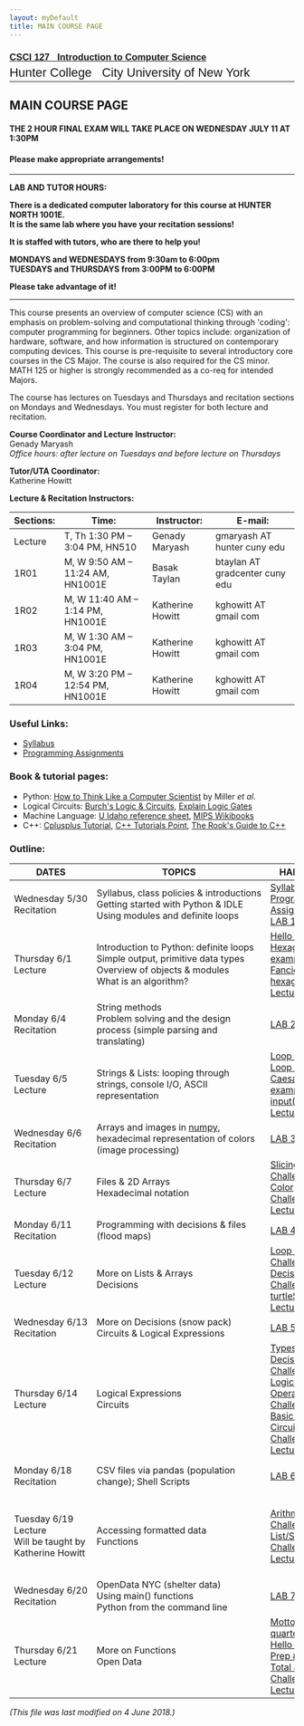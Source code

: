 ```yaml
---
layout: myDefault
title: MAIN COURSE PAGE
---
```


### [<span style="font-family:Arial">CSCI 127 &nbsp; Introduction to Computer Science</span>](../127_2018_summer.html)  
<span style="line-height:0.1; font-family:Arial; font-size:21.8px">Hunter College &nbsp; City University of New York</span>  

---  
  	
MAIN COURSE PAGE  
---  

#### THE 2 HOUR FINAL EXAM WILL TAKE PLACE ON WEDNESDAY JULY 11 AT 1:30PM
#### Please make appropriate arrangements!  
  
---  
  
**LAB AND TUTOR HOURS:**  

**There is a dedicated computer laboratory for this course at HUNTER NORTH 1001E.**  
**It is the same lab where you have your recitation sessions!**   

**It is staffed with tutors, who are there to help you!** 

**MONDAYS and WEDNESDAYS from 9:30am to 6:00pm**  
**TUESDAYS and THURSDAYS from 3:00PM to 6:00PM**  

**Please take advantage of it!**  

---
  
This course presents an overview of computer science (CS) with an emphasis on problem-solving and computational thinking through 'coding': computer programming for beginners. Other topics include: organization of hardware, software, and how information is structured on contemporary computing devices. This course is pre-requisite to several introductory core courses in the CS Major. The course is also required for the CS minor. MATH 125 or higher is strongly recommended as a co-req for intended Majors.

The course has lectures on Tuesdays and Thursdays and recitation sections on Mondays and Wednesdays. You must register for both lecture and recitation.

**Course Coordinator and Lecture Instructor:**  
Genady Maryash  
*Office hours: after lecture on Tuesdays and before lecture on Thursdays*

**Tutor/UTA Coordinator:**  
Katherine Howitt

**Lecture & Recitation Instructors:**

 Sections: |Time:|Instructor:|E-mail:
---|---|---|---
 Lecture | T, Th 1:30 PM – 3:04 PM, HN510 | Genady Maryash | gmaryash AT hunter cuny edu
 1R01 | M, W  9:50 AM – 11:24 AM, HN1001E | Basak Taylan | btaylan AT gradcenter cuny edu
 1R02 | M, W  11:40 AM – 1:14 PM, HN1001E | Katherine Howitt | kghowitt AT gmail com
 1R03 | M, W  1:30 AM – 3:04 PM, HN1001E | Katherine Howitt | kghowitt AT gmail com
 1R04 | M, W  3:20 PM – 12:54 PM, HN1001E | Katherine Howitt | kghowitt AT gmail com

### Useful Links:
*   [Syllabus](127/syllabus.html)
*   [Programming Assignments](127/assignments.html)

### Book & tutorial pages:
*   Python: [How to Think Like a Computer Scientist](https://interactivepython.org/runestone/static/thinkcspy/index.html) by Miller _et al_.
*   Logical Circuits: [Burch's Logic & Circuits](http://www.toves.org/books/logic/), [Explain Logic Gates](http://www.explainthatstuff.com/logicgates.html)
*   Machine Language: [U Idaho reference sheet](http://www.mrc.uidaho.edu/mrc/people/jff/digital/MIPSir.html), [MIPS Wikibooks](https://en.wikibooks.org/wiki/MIPS_Assembly/Instruction_Formats)
*   C++: [Cplusplus Tutorial](http://www.cplusplus.com/files/tutorial.pdf), [C++ Tutorials Point](https://www.tutorialspoint.com/cplusplus/index.htm), [The Rook's Guide to C++](https://rooksguide.files.wordpress.com/2013/12/rooks-guide-isbn-version.pdf)

### Outline:

 DATES | TOPICS | HANDOUTS | QUIZ / READING 
 --- | --- | --- | --- 
 Wednesday&nbsp;5/30 Recitation | Syllabus,&nbsp;class&nbsp;policies&nbsp;&&nbsp;introductions<br>Getting started with Python & IDLE<br>Using modules and definite loops | [Syllabus](127/syllabus.html) <br>[Programming Assignments](127/assignments.html) <br>[LAB 1](127/lab_01.html) | Academic Integrity 
 Thursday&nbsp;6/1 Lecture | Introduction to Python: definite loops <br>Simple output, primitive data types<br>Overview of objects & modules <br>What is an algorithm? | [Hello World](http://www.pythontutor.com/visualize.html#code=%23Name%3A%20%20Thomas%20Hunter%0A%23Date%3A%20%20September%201,%202017%0A%23This%20program%20prints%3A%20%20Hello,%20World!%0A%0Aprint%28%22Hello,%20World!%22%29&cumulative=false&curInstr=0&heapPrimitives=false&mode=display&origin=opt-frontend.js&py=3&rawInputLstJSON=%5B%5D&textReferences=false) <br>[Hexagon example](https://trinket.io/python/88a94dfc75) <br>[Fancier hexagon](https://trinket.io/python/a3bede6db8) <br>[Lecture Notes](127/127_01.pdf) | [Think&nbsp;CS&nbsp;Chapter&nbsp;1](http://interactivepython.org/runestone/static/thinkcspy/GeneralIntro/toctree.html) <br>[Think&nbsp;CS&nbsp;Chapter&nbsp;4](http://interactivepython.org/runestone/static/thinkcspy/PythonTurtle/toctree.html) 
 Monday&nbsp;6/4 Recitation | String methods <br>Problem solving and the design process (simple parsing and translating) | [LAB 2](127/lab_02.html) | [Loops & Turtles](127/quizzes.html#Q2) 
 Tuesday&nbsp;6/5 Lecture | Strings & Lists: looping through strings, console I/O, ASCII representation | [Loop Puzzle 1](http://pythontutor.com/visualize.html#code=%23Predict%20what%20will%20be%20printed%3A%0Afor%20i%20in%20range%284%29%3A%0A%20%20%20%20print%28'The%20world%20turned%20upside%20down'%29%0Afor%20j%20in%20%5B0,1,2,3,4,5%5D%3A%0A%20%20%20%20print%28j%29%20%20%20%0Afor%20count%20in%20range%286%29%3A%0A%20%20%20%20print%28count%29%0Afor%20color%20in%20%5B'red',%20'green',%20'blue'%5D%3A%0A%20%20%20%20print%28color%29%20%20%20%20%20%20%0Afor%20i%20in%20range%282%29%3A%0A%20%20%20%20for%20j%20in%20range%282%29%3A%0A%20%20%20%20%20%20%20%20print%28'Look%20around,'%29%0A%20%20%20%20print%28'How%20lucky%20we%20are%20to%20be%20alive!'%29&cumulative=false&heapPrimitives=false&mode=edit&origin=opt-frontend.js&py=3&rawInputLstJSON=%5B%5D&textReferences=false) <br>[Loop Puzzles 2](http://pythontutor.com/visualize.html#code=%23Predict%20what%20will%20be%20printed%3A%0A%0Afor%20num%20in%20%5B2,4,6,8,10%5D%3A%0A%20%20%20%20print%28num%29%0A%20%20%20%20%0Asum%20%3D%200%0Afor%20x%20in%20range%280,12,2%29%3A%0A%20%20%20%20print%28x%29%0A%20%20%20%20sum%20%3D%20sum%20%2B%20x%0A%0Aprint%28x%29%0A%0Afor%20c%20in%20%22ABCD%22%3A%0A%20%20%20%20print%28c%29%0A&cumulative=false&curInstr=0&heapPrimitives=false&mode=display&origin=opt-frontend.js&py=3&rawInputLstJSON=%5B%5D&textReferences=false) <br>[Caesar Cipher example](http://pythontutor.com/visualize.html#code=%23Predict%20what%20will%20be%20printed%3A%0A%0Afor%20c%20in%20range%2865,90%29%3A%0A%20%20%20%20print%28chr%28c%29%29%0A%20%20%20%20%0Amessage%20%3D%20%22I%20love%20Python%22%0AnewMessage%20%3D%20%22%22%0Afor%20c%20in%20message%3A%0A%20%20%20%20print%28ord%28c%29%29%20%20%20%23Print%20the%20Unicode%20of%20each%20number%0A%20%20%20%20print%28chr%28ord%28c%29%2B1%29%29%20%20%20%20%23Print%20the%20next%20character%0A%20%20%20%20newMessage%20%3D%20newMessage%20%2B%20chr%28ord%28c%29%2B1%29%20%23add%20to%20the%20new%20message%0Aprint%28%22The%20coded%20message%20is%22,%20newMessage%29%0A%0Aword%20%3D%20%22zebra%22%0AcodedWord%20%3D%20%22%22%0Afor%20ch%20in%20word%3A%0A%20%20%20%20offset%20%3D%20ord%28ch%29%20-%20ord%28'a'%29%20%2B%201%20%23how%20many%20letters%20past%20'a'%0A%20%20%20%20wrap%20%3D%20offset%20%25%2026%20%20%23if%20larger%20than%2026,%20wrap%20back%20to%200%0A%20%20%20%20newChar%20%3D%20chr%28ord%28'a'%29%20%2B%20wrap%29%20%20%23compute%20the%20new%20letter%0A%20%20%20%20print%28wrap,%20chr%28ord%28'a'%29%20%2B%20wrap%29%29%20%20%20%20%23print%20the%20wrap%20%26%20new%20letter%0A%20%20%20%20codedWord%20%3D%20codedWord%20%2B%20newChar%20%23add%20the%20newChar%20to%20the%20coded%20word%0A%20%20%20%20%0Aprint%28%22The%20coded%20word%20%28with%20wrap%29%20is%22,%20codedWord%29%0A&cumulative=false&curInstr=0&heapPrimitives=false&mode=display&origin=opt-frontend.js&py=3&rawInputLstJSON=%5B%5D&textReferences=false) <br>[input() example](http://pythontutor.com/visualize.html#code=mess%20%3D%20input%28'Please%20enter%20a%20message%3A'%29%0Aprint%28%22You%20entered%22,%20mess%29&cumulative=false&curInstr=0&heapPrimitives=false&mode=display&origin=opt-frontend.js&py=3&rawInputLstJSON=%5B%5D&textReferences=false) <br>[Lecture notes](127/127_02.pdf) | [Think&nbsp;CS&nbsp;Chapter&nbsp;2](http://interactivepython.org/runestone/static/thinkcspy/SimplePythonData/toctree.html) <br>[Think&nbsp;CS&nbsp;Chapter&nbsp;3](http://interactivepython.org/runestone/static/thinkcspy/Debugging/toctree.html) 
 Wednesday&nbsp;6/6 Recitation | Arrays and images in [numpy](http://www.numpy.org), hexadecimal representation of colors (image processing) | [LAB 3](127/lab_03.html) | [Strings & Lists](127/quizzes.html#Q3) 
 Thursday&nbsp;6/7 Lecture | Files & 2D Arrays <br>Hexadecimal notation | [Slicing Challenges](http://www.pythontutor.com/visualize.html#code=for%20d%20in%20range%2810,%200,%20-1%29%3A%0A%20%20%20%20print%28d%29%0Aprint%28%22Blast%20off!%22%29%0A%0Afor%20num%20in%20range%285,8%29%3A%0A%20%20%20%20print%28num,%202*num%29%0A%20%20%20%20%0As%20%3D%20%22City%20University%20of%20New%20York%22%0Aprint%28s%5B3%5D,%20s%5B0%3A3%5D,%20s%5B%3A3%5D%29%0Aprint%28s%5B5%3A8%5D,%20s%5B-1%5D%29%0A%0Anames%20%3D%20%5B%22Eleanor%22,%20%22Anna%22,%20%22Alice%22,%20%22Edith%22%5D%0Afor%20n%20in%20names%3A%0A%20%20%20%20print%28n%29&cumulative=false&curInstr=0&heapPrimitives=false&mode=display&origin=opt-frontend.js&py=3&rawInputLstJSON=%5B%5D&textReferences=false) <br>[Color Challenges](https://trinket.io/python/8e9edc0a1b?runMode=console) <br>[Lecture notes](127/127_03.pdf) | [Think&nbsp;CS&nbsp;Section&nbsp;8.10](http://interactivepython.org/runestone/static/thinkcspy/MoreAboutIteration/2DimensionalIterationImageProcessing.html) <br>[Think&nbsp;CS&nbsp;Chapter&nbsp;11](http://interactivepython.org/runestone/static/thinkcspy/Files/toctree.html) <br>[Numpy tutorial (DataCamp)](https://www.datacamp.com/community/tutorials/python-numpy-tutorial) 
 Monday&nbsp;6/11 Recitation | Programming with decisions & files (flood maps) | [LAB 4](127/lab_04.html) | [Colors & Images in Numpy](127/quizzes.html#Q4) 
 Tuesday&nbsp;6/12 Lecture | More on Lists & Arrays <br>Decisions | [Loop & Slice Challenges](http://pythontutor.com/visualize.html#code=word%20%3D%20%22Hunter%22%0Afor%20i%20in%20range%282,10,3%29%3A%0A%20%20%20%20for%20c%20in%20word%3A%0A%20%20%20%20%20%20%20%20print%28i,c,%20end%20%3D%20%22%22%29%0A%20%20%20%20print%28%29%0A%20%20%20%20%0Apali%20%3D%20%22a%20man%20a%20plan%20a%20canal%20Panama%22%0Aprint%28pali%5B0%5D,%20pali%5B-1%5D%29%0Aprint%28pali%5B2%3A5%5D,%20pali%5B-4%3A-1%5D%29%0A%0AqPop%20%3D%20%5B152999,284041,469042,1079129,1297634,%0A%20%20%20%201550849,1809578,1986473,1891325,1951598,%0A%20%20%20%202229379,2230722%5D%0Aprint%28%22Queens%20population%20in%201900%3A%22,%20qPop%5B0%5D%29%0Aprint%28%22Since%202000%3A%22,%20qPop%5B-3%3Alen%28qPop%29%5D%29&cumulative=false&curInstr=0&heapPrimitives=false&mode=display&origin=opt-frontend.js&py=3&rawInputLstJSON=%5B%5D&textReferences=false) <br>[Decision Challenges](http://www.pythontutor.com/visualize.html#code=yearBorn%20%3D%20int%28input%28'Enter%20year%20born%3A%20'%29%29%0Aif%20yearBorn%20%3C%201946%3A%0A%20%20%20%20print%28%22Greatest%20Generation%22%29%0Aelif%20yearBorn%20%3C%3D%201964%3A%0A%20%20%20%20print%28%22Baby%20Boomer%22%29%0Aelif%20yearBorn%20%3C%3D%201984%3A%0A%20%20%20%20print%28%22Generation%20X%22%29%0Aelif%20yearBorn%20%3C%3D%202004%3A%0A%20%20%20%20print%28%22Millennial%22%29%0Aelse%3A%0A%20%20%20%20print%28%22TBD%22%29%0A%20%20%20%20%0Ax%20%3D%20int%28input%28'Enter%20number%3A%20'%29%29%0Aif%20x%20%25%202%20%3D%3D%200%3A%0A%20%20%20%20print%28'Even%20number'%29%0Aelse%3A%0A%20%20%20%20print%28'Odd%20number'%29&cumulative=false&curInstr=0&heapPrimitives=false&mode=display&origin=opt-frontend.js&py=3&rawInputLstJSON=%5B%221966%22,%223%22%5D&textReferences=false) <br>[turtleString.py](127/turtleString.py) <br>[Lecture notes](127/127_04.pdf) | [Think&nbsp;CS&nbsp;Chapter&nbsp;7](http://interactivepython.org/runestone/static/thinkcspy/Selection/toctree.html) <br>[Think&nbsp;CS&nbsp;Chapter&nbsp;11](http://interactivepython.org/runestone/static/thinkcspy/Files/toctree.html) 
 Wednesday&nbsp;6/13 Recitation | More on Decisions (snow pack) Circuits & Logical Expressions | [LAB 5](127/lab_05.html) | [Decisions & Color](127/quizzes.html#Q5) 
 Thursday&nbsp;6/14 Lecture | Logical Expressions <br>Circuits | [Types & Decisions Challenges](http://pythontutor.com/visualize.html#code=%23What%20are%20the%20types%3A%0Ay1%20%3D%202017%0Ay2%20%3D%20%222018%22%0Aprint%28type%28y1%29%29%0Aprint%28type%28%22y1%22%29%29%0Aprint%28type%282017%29%29%0Aprint%28type%28%222017%22%29%29%0Aprint%28type%28y2%29%29%0Aprint%28type%28y1/4.0%29%29%0A%0Ax%20%3D%20int%28y2%29%20-%20y1%0Aif%20x%20%3C%200%3A%0A%20%20%20%20print%28y2%29%0Aelse%3A%0A%20%20%20%20print%28y1%29%0A%20%20%20%20%0Acents%20%3D%20432%0Adollars%20%3D%20cents%20//%20100%0Achange%20%3D%20cents%20%25%20100%0Aif%20dollars%20%3E%200%3A%0A%20%20%20%20print%28'%24'%2Bstr%28dollars%29%29%0Aif%20change%20%3E%200%3A%0A%20%20%20%20quarters%20%3D%20change%20//%2025%0A%20%20%20%20pennies%20%3D%20change%20%25%2025%0A%20%20%20%20print%28quarters,%20%22quarters%22%29%0A%20%20%20%20print%28%22and%22,%20pennies,%20%22pennies%22%29%0A%0A%0A&cumulative=false&curInstr=0&heapPrimitives=false&mode=display&origin=opt-frontend.js&py=3&rawInputLstJSON=%5B%5D&textReferences=false) <br>[Logical Operators Challenges](http://pythontutor.com/visualize.html#code=origin%20%3D%20%22Indian%20Ocean%22%0Awinds%20%3D%20100%0A%0Aif%20%28winds%20%3E%2074%29%3A%0A%20%20%20%20print%28%22Major%20storm,%20called%20a%20%22,%20end%3D%22%22%29%0A%20%20%20%20if%20origin%20%3D%3D%20%22Indian%20Ocean%22%20or%20origin%20%3D%3D%20%22South%20Pacific%22%3A%0A%20%20%20%20%20%20%20%20print%28%22cyclone.%22%29%0A%20%20%20%20elif%20origin%20%3D%3D%20%22North%20Pacific%22%3A%0A%20%20%20%20%20%20%20%20print%28%22typhoon.%22%29%0A%20%20%20%20else%3A%0A%20%20%20%20%20%20%20%20print%28%22hurricane.%22%29%0A%0Avisibility%20%3D%200.2%0Awinds%20%3D%2040%0Aconditions%20%3D%20%22blowing%20snow%22%0A%0A%0Aif%20%28winds%20%3E%2035%29%20and%20%28visibility%20%3C%200.25%29%20and%20%5C%0A%20%20%20%20%20%20%28conditions%20%3D%3D%20%22blowing%20snow%22%20or%20conditions%20%3D%3D%20%22heavy%20snow%22%29%3A%0A%20%20%20%20print%28%22Blizzard!%22%29%0A%0A&cumulative=false&curInstr=0&heapPrimitives=false&mode=display&origin=opt-frontend.js&py=3&rawInputLstJSON=%5B%5D&textReferences=false) <br>[Basic Gates](http://www.neuroproductions.be/logic-lab/index.php?id=80205) <br>[Circuit Challenges](http://www.neuroproductions.be/logic-lab/index.php?id=80206) <br>[Lecture notes](127/127_05.pdf) | [Think&nbsp;CS&nbsp;Chapter&nbsp;7](http://interactivepython.org/runestone/static/thinkcspy/Selection/toctree.html) <br>[Burch's Logic & Circuits](http://www.toves.org/books/logic/) <br>[Explain Logic Gates](http://www.explainthatstuff.com/logicgates.html) 
 Monday&nbsp;6/18 Recitation | CSV files via pandas (population change); Shell Scripts | [LAB 6](127/lab_06.html) | [Circuits <br>Truth&nbsp;Tables <br>Logical&nbsp;Expressions](127/quizzes.html#Q6) 
 Tuesday&nbsp;6/19 Lecture <br>Will be taught by Katherine Howitt | Accessing formatted data <br>Functions | [Arithmetic Challenges](http://pythontutor.com/visualize.html#code=x%20%3D%206%0Ay%20%3D%20x%20%25%204%0Aw%20%3D%20y**3%0Az%20%3D%20w%20//%202%0Aprint%28x,y,w,z%29%0Ax,y%20%3D%20y,w%0Aprint%28x,y,w,z%29%0Ax%20%3D%20y%20/%202%0Aprint%28x,y,w,z%29%0A&cumulative=false&curInstr=0&heapPrimitives=false&mode=display&origin=opt-frontend.js&py=3&rawInputLstJSON=%5B%5D&textReferences=false) <br>[List/String Challenges](http://pythontutor.com/visualize.html#code=sports%20%3D%20%5B%22Field%20Hockey%22,%22Swimming%22,%22Water%20Polo%22%5D%0Amess%20%3D%20%22Qoauxca%20BrletRce%20crcx%20qvBnqa%20ocUxk%22%0Aresult%20%3D%20%22%22%0Afor%20i%20in%20range%28len%28mess%29%29%3A%0A%20%20%20%20if%20i%20%25%203%20%3D%3D%200%3A%0A%20%20%20%20%20%20%20%20print%28mess%5Bi%5D%29%0A%20%20%20%20%20%20%20%20result%20%3D%20result%20%2B%20mess%5Bi%5D%0Aprint%28sports%5B1%5D,%20result%29%0A&cumulative=false&curInstr=0&heapPrimitives=false&mode=display&origin=opt-frontend.js&py=3&rawInputLstJSON=%5B%5D&textReferences=false) <br>[Lecture notes](127/127_06.pdf) | [Think&nbsp;CS&nbsp;Chapter&nbsp;6](http://interactivepython.org/runestone/static/thinkcspy/Functions/toctree.html) <br>[10-minutes to Pandas Tutorial](https://pandas.pydata.org/pandas-docs/stable/10min.html) <br>[DataCamp Pandas Tutorial](https://www.datacamp.com/community/tutorials/pandas-tutorial-dataframe-python#gs.hnyRaik) <br>[Ubuntu Terminal Reference Sheet](https://help.ubuntu.com/community/UsingTheTerminal) 
 Wednesday&nbsp;6/20 Recitation | OpenData NYC (shelter data) <br>Using main() functions <br>Python from the command line | [LAB 7](127/lab_07.html) | [Formatted Data & Shell Commands](127/quizzes.html#Q7) 
 Thursday&nbsp;6/21 Lecture | More on Functions <br>Open Data | [Motto Challenge](http://pythontutor.com/visualize.html#code=motto%20%3D%20%22Mihi%20Cura%20Futuri%22%0Al%20%3D%20len%28motto%29%0Afor%20i%20in%20range%28l%29%3A%0A%20%20%20%20print%28motto%5Bi%5D%29%0Afor%20j%20in%20range%28l-1,-1,-1%29%3A%0A%20%20%20%20print%28motto%5Bj%5D%29%0A%20%20%20%20%0A&cumulative=false&curInstr=0&heapPrimitives=false&mode=display&origin=opt-frontend.js&py=3&rawInputLstJSON=%5B%5D&textReferences=false) <br>[quarterImage.py](https://stjohn.github.io/teaching/csci127/f17/quarterImage.py) <br>[Hello&nbsp;with&nbsp;main](http://pythontutor.com/visualize.html#code=%23Name%3A%20%20your%20name%20here%0A%23Date%3A%20%20March%202017%0A%23This%20program,%20uses%20functions,%0A%23%20%20%20%20%20says%20hello%20to%20the%20world!%0A%0Adef%20main%28%29%3A%0A%20%20%20%20%20print%28%22Hello,%20World!%22%29%0A%0Aif%20__name__%20%3D%3D%20%22__main__%22%3A%0A%20%20%20%20%20main%28%29&cumulative=false&curInstr=0&heapPrimitives=false&mode=display&origin=opt-frontend.js&py=3&rawInputLstJSON=%5B%5D&textReferences=false) <br>[Prep #1.2](http://pythontutor.com/visualize.html#code=a%20%3D%204%0Ab%20%3D%20a**2%0Ac%20%3D%20b%20%25%205%0Ad%20%3D%20b%20//%205%0Aprint%28a,b,c,d%29%0Aa,b%20%3D%20b,c%0Aprint%28a,b,c,d%29%0Aa%20%3D%20b%20%25%202%0Aprint%28a,b,c,d%29&cumulative=false&curInstr=9&heapPrimitives=false&mode=display&origin=opt-frontend.js&py=3&rawInputLstJSON=%5B%5D&textReferences=false) <br>[Total & Tax Challenge](http://pythontutor.com/visualize.html#code=def%20totalWithTax%28food,tip%29%3A%0A%20%20%20%20total%20%3D%200%0A%20%20%20%20tax%20%3D%200.0875%0A%20%20%20%20total%20%3D%20food%20%2B%20food%20*%20tax%0A%20%20%20%20total%20%3D%20total%20%2B%20tip%0A%20%20%20%20return%28total%29%0A%20%20%20%20%0Alunch%20%3D%20float%28input%28'Enter%20lunch%20total%3A%20'%29%29%0AlTip%20%3D%20float%28input%28'Enter%20lunch%20tip%3A'%20%29%29%0AlTotal%20%3D%20totalWithTax%28lunch,%20lTip%29%0Aprint%28'Lunch%20total%20is',%20lTotal%29%0A%0Adinner%3D%20float%28input%28'Enter%20dinner%20total%3A%20'%29%29%0AdTip%20%3D%20float%28input%28'Enter%20dinner%20tip%3A'%20%29%29%0AdTotal%20%3D%20totalWithTax%28dinner,%20dTip%29%0Aprint%28'Dinner%20total%20is',%20dTotal%29&cumulative=false&curInstr=0&heapPrimitives=false&mode=display&origin=opt-frontend.js&py=3&rawInputLstJSON=%5B%5D&textReferences=false) <br>[Lecture notes](127/127_07.pdf) | [Think&nbsp;CS&nbsp;Chapter&nbsp;6](http://interactivepython.org/runestone/static/thinkcspy/Functions/toctree.html) <br>[10-minutes to Pandas Tutorial](https://pandas.pydata.org/pandas-docs/stable/10min.html) <br>[DataCamp Pandas Tutorial](https://www.datacamp.com/community/tutorials/pandas-tutorial-dataframe-python#gs.hnyRaik) 

_(This file was last modified on 4 June 2018.)_ 
